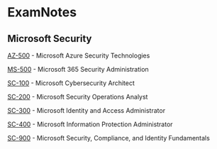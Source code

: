 # ExamNotes  
  
## Microsoft Security
[AZ-500](https://github.com/stuctf/ExamNotes/blob/main/Microsoft%20AZ-500.md) - Microsoft Azure Security Technologies

[MS-500](https://github.com/stuctf/ExamNotes/blob/main/Microsoft%20MS-500.md) - Microsoft 365 Security Administration

[SC-100](https://github.com/stuctf/ExamNotes/blob/main/Microsoft%20SC-100.md) - Microsoft Cybersecurity Architect

[SC-200](https://github.com/stuctf/ExamNotes/blob/main/Microsoft%20SC-200.md) - Microsoft Security Operations Analyst

[SC-300](https://github.com/stuctf/ExamNotes/blob/main/Microsoft%20SC-300.md) - Microsoft Identity and Access Administrator

[SC-400](https://github.com/stuctf/ExamNotes/blob/main/Microsoft%20SC-400.md) - Microsoft Information Protection Administrator

[SC-900](https://github.com/stuctf/ExamNotes/blob/main/Microsoft%20SC-900.md) - Microsoft Security, Compliance, and Identity Fundamentals

